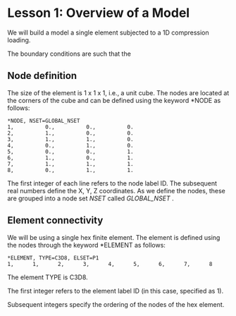 # Lesson 1: Overview of a Model

We will build a model a single element subjected to a 1D compression loading.

The boundary conditions are such that the 


## Node definition

The size of the element is 1 x 1 x 1, i.e., a unit cube. The nodes are located at the corners of the cube and can be defined using the keyword *NODE as follows:

	*NODE, NSET=GLOBAL_NSET
	1,          0.,          0.,          0.
	2,          1.,          0.,          0.
	3,          1.,          1.,          0.
	4,          0.,          1.,          0.
	5,          0.,          0.,          1.
	6,          1.,          0.,          1.
	7,          1.,          1.,          1.
	8,          0.,          1.,          1.

The first integer of each line refers to the node label ID. The subsequent real numbers define the X, Y, Z coordinates. As we define the nodes, these are grouped into a node set <em> NSET </em> called <em> GLOBAL_NSET </em>.

## Element connectivity

We will be using a single hex finite element. The element is defined using the nodes through the keyword *ELEMENT as follows:

	*ELEMENT, TYPE=C3D8, ELSET=P1
	1,      1,      2,      3,      4,      5,      6,      7,      8

The element TYPE is C3D8. 

The first integer refers to the element label ID (in this case, specified as 1). 

Subsequent integers specify the ordering of the nodes of the hex element. 


